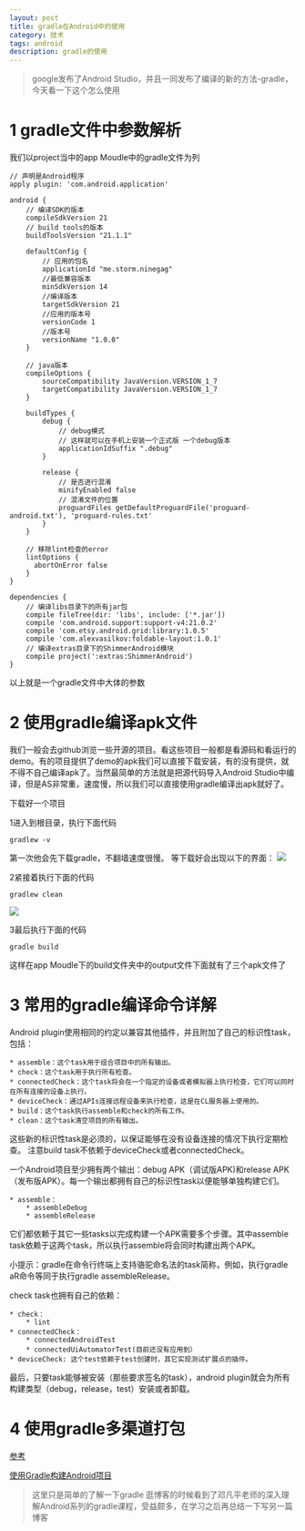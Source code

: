 ```yaml
---
layout: post
title: gradle在Android中的使用
category: 技术
tags: android
description: gradle的使用
---
```


> google发布了Android Studio，并且一同发布了编译的新的方法-gradle，今天看一下这个怎么使用

# 1 gradle文件中参数解析

我们以project当中的app Moudle中的gradle文件为列

```
// 声明是Android程序
apply plugin: 'com.android.application'

android {
    // 编译SDK的版本
    compileSdkVersion 21
    // build tools的版本
    buildToolsVersion "21.1.1"

    defaultConfig {
    	// 应用的包名
        applicationId "me.storm.ninegag"
        //最低兼容版本
        minSdkVersion 14
        //编译版本
        targetSdkVersion 21
        //应用的版本号
        versionCode 1
        //版本号
        versionName "1.0.0"
    }

    // java版本
    compileOptions {
        sourceCompatibility JavaVersion.VERSION_1_7
        targetCompatibility JavaVersion.VERSION_1_7
    }
    
    buildTypes {
        debug {
            // debug模式
            // 这样就可以在手机上安装一个正式版 一个debug版本
            applicationIdSuffix ".debug"
        }
        
        release {
            // 是否进行混淆
            minifyEnabled false
            // 混淆文件的位置
            proguardFiles getDefaultProguardFile('proguard-android.txt'), 'proguard-rules.txt'
        }
    }
    
    // 移除lint检查的error
    lintOptions {
      abortOnError false
    }
}

dependencies {
    // 编译libs目录下的所有jar包
    compile fileTree(dir: 'libs', include: ['*.jar'])
    compile 'com.android.support:support-v4:21.0.2'
    compile 'com.etsy.android.grid:library:1.0.5'
    compile 'com.alexvasilkov:foldable-layout:1.0.1'
    // 编译extras目录下的ShimmerAndroid模块
    compile project(':extras:ShimmerAndroid')
}

```

以上就是一个gradle文件中大体的参数

# 2 使用gradle编译apk文件

我们一般会去github浏览一些开源的项目。看这些项目一般都是看源码和看运行的demo。有的项目提供了demo的apk我们可以直接下载安装，有的没有提供，就不得不自己编译apk了。当然最简单的方法就是把源代码导入Android Studio中编译，但是AS非常重，速度慢，所以我们可以直接使用gradle编译出apk就好了。

下载好一个项目

1进入到根目录，执行下面代码

```
gradlew -v
```

第一次他会先下载gradle，不翻墙速度很慢。
等下载好会出现以下的界面：
![](http://7xjtan.com1.z0.glb.clouddn.com/2016-04-09_144635.png)

2紧接着执行下面的代码

```
gradlew clean
```
![](http://7xjtan.com1.z0.glb.clouddn.com/2016-04-09_151920.png)

3最后执行下面的代码

```
gradle build
```

这样在app Moudle下的build文件夹中的output文件下面就有了三个apk文件了

# 3 常用的gradle编译命令详解

Android plugin使用相同的约定以兼容其他插件，并且附加了自己的标识性task，包括：

    * assemble：这个task用于组合项目中的所有输出。
    * check：这个task用于执行所有检查。
    * connectedCheck：这个task将会在一个指定的设备或者模拟器上执行检查，它们可以同时在所有连接的设备上执行。
    * deviceCheck：通过APIs连接远程设备来执行检查，这是在CL服务器上使用的。
    * build：这个task执行assemble和check的所有工作。
    * clean：这个task清空项目的所有输出。
    
这些新的标识性task是必须的，以保证能够在没有设备连接的情况下执行定期检查。
注意build task不依赖于deviceCheck或者connectedCheck。

一个Android项目至少拥有两个输出：debug APK（调试版APK)和release APK（发布版APK）。每一个输出都拥有自己的标识性task以便能够单独构建它们。

    * assemble：
        * assembleDebug
        * assembleRelease
它们都依赖于其它一些tasks以完成构建一个APK需要多个步骤。其中assemble task依赖于这两个task，所以执行assemble将会同时构建出两个APK。

小提示：gradle在命令行终端上支持骆驼命名法的task简称，例如，执行gradle aR命令等同于执行gradle assembleRelease。

check task也拥有自己的依赖：

    * check：
        * lint
    * connectedCheck：
        * connectedAndroidTest
        * connectedUiAutomatorTest(目前还没有应用到）
    * deviceCheck: 这个test依赖于test创建时，其它实现测试扩展点的插件。

最后，只要task能够被安装（那些要求签名的task），android plugin就会为所有构建类型（debug，release，test）安装或者卸载。

# 4 使用gradle多渠道打包

[参考](http://stormzhang.com/devtools/2015/01/15/android-studio-tutorial6/)

[使用Gradle构建Android项目](http://blog.isming.me/2014/05/20/android4gradle/)

> 这里只是简单的了解一下gradle 逛博客的时候看到了邓凡平老师的深入理解Android系列的gradle课程，受益颇多，在学习之后再总结一下写另一篇博客




